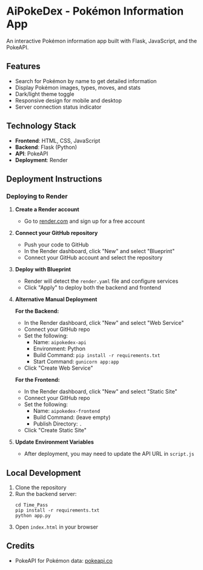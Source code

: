 ﻿# AiPokeDex - Pokémon Information App

An interactive Pokémon information app built with Flask, JavaScript, and the PokeAPI.

## Features

- Search for Pokémon by name to get detailed information
- Display Pokémon images, types, moves, and stats
- Dark/light theme toggle
- Responsive design for mobile and desktop
- Server connection status indicator

## Technology Stack

- **Frontend**: HTML, CSS, JavaScript
- **Backend**: Flask (Python)
- **API**: PokeAPI
- **Deployment**: Render

## Deployment Instructions

### Deploying to Render

1. **Create a Render account**
   - Go to [render.com](https://render.com/) and sign up for a free account

2. **Connect your GitHub repository**
   - Push your code to GitHub
   - In the Render dashboard, click "New" and select "Blueprint"
   - Connect your GitHub account and select the repository

3. **Deploy with Blueprint**
   - Render will detect the `render.yaml` file and configure services
   - Click "Apply" to deploy both the backend and frontend

4. **Alternative Manual Deployment**

   **For the Backend:**
   - In the Render dashboard, click "New" and select "Web Service"
   - Connect your GitHub repo
   - Set the following:
     - Name: `aipokedex-api`
     - Environment: Python
     - Build Command: `pip install -r requirements.txt`
     - Start Command: `gunicorn app:app`
   - Click "Create Web Service"

   **For the Frontend:**
   - In the Render dashboard, click "New" and select "Static Site"
   - Connect your GitHub repo
   - Set the following:
     - Name: `aipokedex-frontend`
     - Build Command: (leave empty)
     - Publish Directory: `.`
   - Click "Create Static Site"

5. **Update Environment Variables**
   - After deployment, you may need to update the API URL in `script.js`

## Local Development

1. Clone the repository
2. Run the backend server:
   ```
   cd Time_Pass
   pip install -r requirements.txt
   python app.py
   ```
3. Open `index.html` in your browser

## Credits

- PokeAPI for Pokémon data: [pokeapi.co](https://pokeapi.co/)
